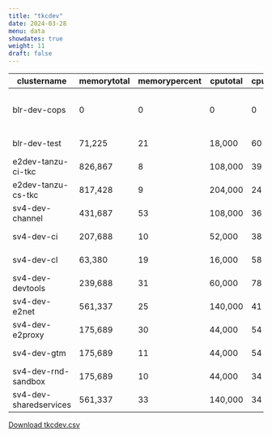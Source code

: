 ```yaml
---
title: "tkcdev"
date: 2024-03-28
menu: data
showdates: true
weight: 11
draft: false
---
```

<!--more-->
| clustername            | memorytotal | memorypercent | cputotal | cpupercent | nodecount | health       | message                                           |
| ---------------------- | ----------- | ------------- | -------- | ---------- | --------- | ------------ | ------------------------------------------------- |
| blr-dev-cops           |           0 |             0 |        0 |          0 |         6 | DISCONNECTED | Disconnected. Last heartbeat 2024-03-23T18:08:00Z |
| blr-dev-test           |      71,225 |            21 |   18,000 |         60 |         6 | HEALTHY      | Cluster is healthy                                |
| e2dev-tanzu-ci-tkc     |     826,867 |             8 |  108,000 |         39 |         9 | HEALTHY      | Cluster is healthy                                |
| e2dev-tanzu-cs-tkc     |     817,428 |             9 |  204,000 |         24 |        27 | HEALTHY      | Cluster is healthy                                |
| sv4-dev-channel        |     431,687 |            53 |  108,000 |         36 |        15 | HEALTHY      | Cluster is healthy                                |
| sv4-dev-ci             |     207,688 |            10 |   52,000 |         38 |         8 | HEALTHY      | Cluster is healthy                                |
| sv4-dev-cl             |      63,380 |            19 |   16,000 |         58 |         5 | HEALTHY      | Cluster is healthy                                |
| sv4-dev-devtools       |     239,688 |            31 |   60,000 |         78 |         9 | HEALTHY      | Cluster is healthy                                |
| sv4-dev-e2net          |     561,337 |            25 |  140,000 |         41 |        11 | HEALTHY      | Cluster is healthy                                |
| sv4-dev-e2proxy        |     175,689 |            30 |   44,000 |         54 |         7 | HEALTHY      | Cluster is healthy                                |
| sv4-dev-gtm            |     175,689 |            11 |   44,000 |         54 |         7 | HEALTHY      | Cluster is healthy                                |
| sv4-dev-rnd-sandbox    |     175,689 |            10 |   44,000 |         34 |         7 | HEALTHY      | Cluster is healthy                                |
| sv4-dev-sharedservices |     561,337 |            33 |  140,000 |         34 |        11 | HEALTHY      | Cluster is healthy                                |
[Download tkcdev.csv](/csv/tkcdev.csv)
